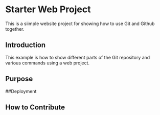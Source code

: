 # Starter Web Project

This is a siimple website project for showing how to use Git and Github together.

## Introduction

This example is how to show different parts of the Git repository and various commands using a web project.

## Purpose

##Deployment

## How to Contribute